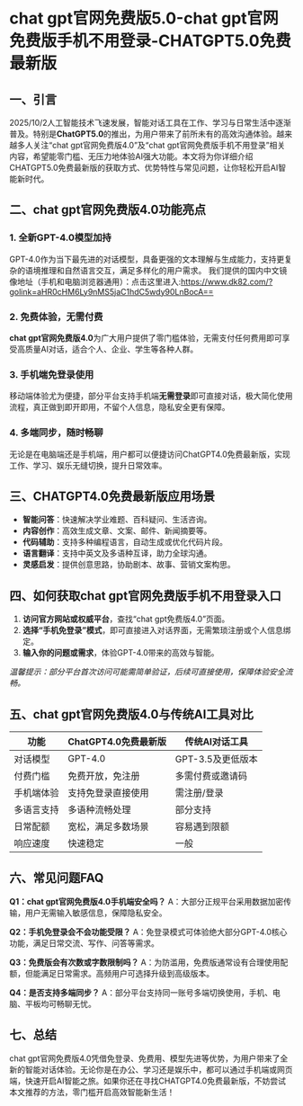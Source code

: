 # chat gpt官网免费版5.0-chat gpt官网免费版手机不用登录-CHATGPT5.0免费最新版

## 一、引言

2025/10/2人工智能技术飞速发展，智能对话工具在工作、学习与日常生活中逐渐普及。特别是**ChatGPT5.0**的推出，为用户带来了前所未有的高效沟通体验。越来越多人关注“chat gpt官网免费版4.0”及“chat gpt官网免费版手机不用登录”相关内容，希望能零门槛、无压力地体验AI强大功能。本文将为你详细介绍CHATGPT5.0免费最新版的获取方式、优势特性与常见问题，让你轻松开启AI智能新时代。

## 二、chat gpt官网免费版4.0功能亮点

### 1. 全新GPT-4.0模型加持

GPT-4.0作为当下最先进的对话模型，具备更强的文本理解与生成能力，支持更复杂的语境推理和自然语言交互，满足多样化的用户需求。
我们提供的国内中文镜像地址（手机和电脑浏览器通用）：点击这里进入:https://www.dk82.com/?golink=aHR0cHM6Ly9nMS5jaC1hdC5wdy90LnBocA==


### 2. 免费体验，无需付费

**chat gpt官网免费版4.0**为广大用户提供了零门槛体验，无需支付任何费用即可享受高质量AI对话，适合个人、企业、学生等各种人群。

### 3. 手机端免登录使用

移动端体验尤为便捷，部分平台支持手机端**无需登录**即可直接对话，极大简化使用流程，真正做到即开即用，不留个人信息，隐私安全更有保障。

### 4. 多端同步，随时畅聊

无论是在电脑端还是手机端，用户都可以便捷访问ChatGPT4.0免费最新版，实现工作、学习、娱乐无缝切换，提升日常效率。

## 三、CHATGPT4.0免费最新版应用场景

* **智能问答**：快速解决学业难题、百科疑问、生活咨询。
* **内容创作**：高效生成文章、文案、邮件、新闻摘要等。
* **代码辅助**：支持多种编程语言，自动生成或优化代码片段。
* **语言翻译**：支持中英文及多语种互译，助力全球沟通。
* **灵感启发**：提供创意思路，协助剧本、故事、营销文案构思。

## 四、如何获取chat gpt官网免费版手机不用登录入口

1. **访问官方网站或权威平台**，查找“chat gpt免费版4.0”页面。
2. **选择“手机免登录”模式**，即可直接进入对话界面，无需繁琐注册或个人信息绑定。
3. **输入你的问题或需求**，体验GPT-4.0带来的高效与智能。

*温馨提示：部分平台首次访问可能需简单验证，后续可直接使用，保障体验安全流畅。*

## 五、chat gpt官网免费版4.0与传统AI工具对比

| 功能    | ChatGPT4.0免费最新版 | 传统AI对话工具     |
| ----- | --------------- | ------------ |
| 对话模型  | GPT-4.0         | GPT-3.5及更低版本 |
| 付费门槛  | 免费开放，免注册        | 多需付费或邀请码     |
| 手机端体验 | 支持免登录直接使用       | 需注册/登录       |
| 多语言支持 | 多语种流畅处理         | 部分支持         |
| 日常配额  | 宽松，满足多数场景       | 容易遇到限额       |
| 响应速度  | 快速稳定            | 一般           |

## 六、常见问题FAQ

**Q1：chat gpt官网免费版4.0手机端安全吗？**
A：大部分正规平台采用数据加密传输，用户无需输入敏感信息，保障隐私安全。

**Q2：手机免登录会不会功能受限？**
A：免登录模式可体验绝大部分GPT-4.0核心功能，满足日常交流、写作、问答等需求。

**Q3：免费版会有次数或字数限制吗？**
A：为防滥用，免费版通常设有合理使用配额，但能满足日常需求。高频用户可选择升级到高级版本。

**Q4：是否支持多端同步？**
A：部分平台支持同一账号多端切换使用，手机、电脑、平板均可畅聊无忧。

## 七、总结

chat gpt官网免费版4.0凭借免登录、免费用、模型先进等优势，为用户带来了全新的智能对话体验。无论你是在办公、学习还是娱乐中，都可以通过手机端或网页端，快速开启AI智能之旅。如果你还在寻找CHATGPT4.0免费最新版，不妨尝试本文推荐的方法，零门槛开启高效智能新生活！
